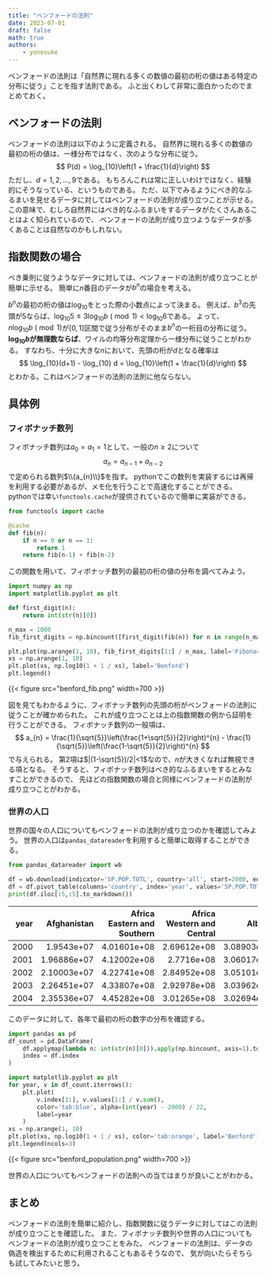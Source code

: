 ```yaml
---
title: "ベンフォードの法則"
date: 2023-07-01
draft: false
math: true
authors:
    - yonesuke
---
```


ベンフォードの法則は「自然界に現れる多くの数値の最初の桁の値はある特定の分布に従う」ことを指す法則である。
ふと出くわして非常に面白かったのでまとめておく。

<!-- more -->

## ベンフォードの法則
ベンフォードの法則は以下のように定義される。
自然界に現れる多くの数値の最初の桁の値は、一様分布ではなく、次のような分布に従う。
$$
P(d) = \log_{10}\left(1 + \frac{1}{d}\right)
$$
ただし、$d=1,2,\dots,9$である。
もちろんこれは常に正しいわけではなく、経験的にそうなっている、というものである。
ただ、以下でみるようにべき的なふるまいを見せるデータに対してはベンフォードの法則が成り立つことが示せる。
この意味で、むしろ自然界にはべき的なふるまいをするデータがたくさんあることはよく知られているので、
ベンフォードの法則が成り立つようなデータが多くあることは自然なのかもしれない。

## 指数関数の場合
べき乗則に従うようなデータに対しては、ベンフォードの法則が成り立つことが簡単に示せる。
簡単に$n$番目のデータが$b^n$の場合を考える。

$b^n$の最初の桁の値は$\log_{10}$をとった際の小数点によって決まる。
例えば、$b^{3}$の先頭が5ならば、$\log_{10} 5\leq 3\log_{10}b\ (\bmod 1)<\log_{10} 6$である。
よって、$n\log_{10} b \ (\bmod 1)$が$[0, 1]$区間で従う分布がそのまま$b^n$の一桁目の分布に従う。
**$\log_{10} b$が無理数ならば**、ワイルの均等分布定理から一様分布に従うことがわかる。
すなわち、十分に大きな$n$において、先頭の桁が$d$となる確率は
$$
\log_{10}(d+1) - \log_{10} d = \log_{10}\left(1 + \frac{1}{d}\right)
$$
とわかる。これはベンフォードの法則の法則に他ならない。


## 具体例

### フィボナッチ数列

フィボナッチ数列は$a_{0}=a_{1}=1$として、一般の$n\geq2$について
$$
a_{n}=a_{n-1} + a_{n-2}
$$
で定められる数列$\\{a_{n}\\}$を指す。
pythonでこの数列を実装するには再帰を利用する必要があるが、メモ化を行うことで高速化することができる。pythonでは幸い`functools.cache`が提供されているので簡単に実装ができる。
```python
from functools import cache

@cache
def fib(n):
    if n == 0 or n == 1:
        return 1
    return fib(n-1) + fib(n-2)
```
この関数を用いて、フィボナッチ数列の最初の桁の値の分布を調べてみよう。
```python
import numpy as np
import matplotlib.pyplot as plt

def first_digit(n):
    return int(str(n)[0])

n_max = 1000
fib_first_digits = np.bincount([first_digit(fib(n)) for n in range(n_max)])

plt.plot(np.arange(1, 10), fib_first_digits[1:] / n_max, label='Fibonacci')
xs = np.arange(1, 10)
plt.plot(xs, np.log10(1 + 1 / xs), label='Benford')
plt.legend()
```
{{< figure src="benford_fib.png" width=700 >}}

図を見てもわかるように、フィボナッチ数列の先頭の桁がベンフォードの法則に従うことが確かめられた。
これが成り立つことは上の指数関数の例から証明を行うことができる。
フィボナッチ数列の一般項は、
$$
a_{n} = \frac{1}{\sqrt{5}}\left(\frac{1+\sqrt{5}}{2}\right)^{n} - \frac{1}{\sqrt{5}}\left(\frac{1-\sqrt{5}}{2}\right)^{n}
$$
で与えられる。
第2項は$|(1-\sqrt{5})/2|<1$なので、$n$が大きくなれば無視できる項となる。
そうすると、フィボナッチ数列はべき的なふるまいをするとみなすことができるので、
先ほどの指数関数の場合と同様にベンフォードの法則が成り立つことがわかる。

### 世界の人口

世界の国々の人口についてもベンフォードの法則が成り立つのかを確認してみよう。
世界の人口は`pandas_datareader`を利用すると簡単に取得することができる。

```python
from pandas_datareader import wb

df = wb.download(indicator='SP.POP.TOTL', country='all', start=2000, end=2022)
df = df.pivot_table(columns='country', index='year', values='SP.POP.TOTL')
print(df.iloc[:5,:5].to_markdown())
```

|   year |   Afghanistan |   Africa Eastern and Southern |   Africa Western and Central |     Albania |     Algeria |
|-------:|--------------:|------------------------------:|-----------------------------:|------------:|------------:|
|   2000 |   1.9543e+07  |                   4.01601e+08 |                  2.69612e+08 | 3.08903e+06 | 3.07746e+07 |
|   2001 |   1.96886e+07 |                   4.12002e+08 |                  2.7716e+08  | 3.06017e+06 | 3.1201e+07  |
|   2002 |   2.10003e+07 |                   4.22741e+08 |                  2.84952e+08 | 3.05101e+06 | 3.16247e+07 |
|   2003 |   2.26451e+07 |                   4.33807e+08 |                  2.92978e+08 | 3.03962e+06 | 3.20559e+07 |
|   2004 |   2.35536e+07 |                   4.45282e+08 |                  3.01265e+08 | 3.02694e+06 | 3.25102e+07 |

このデータに対して、各年で最初の桁の数字の分布を確認する。

```python
import pandas as pd
df_count = pd.DataFrame(
    df.applymap(lambda n: int(str(n)[0])).apply(np.bincount, axis=1).tolist(),
    index = df.index
)

import matplotlib.pyplot as plt
for year, v in df_count.iterrows():
    plt.plot(
        v.index[1:], v.values[1:] / v.sum(),
        color='tab:blue', alpha=(int(year) - 2000) / 22,
        label=year
    )
xs = np.arange(1, 10)
plt.plot(xs, np.log10(1 + 1 / xs), color='tab:orange', label='Benford')
plt.legend(ncols=3)
```

{{< figure src="benford_population.png" width=700 >}}

世界の人口についてもベンフォードの法則への当てはまりが良いことがわかる。

## まとめ

ベンフォードの法則を簡単に紹介し、指数関数に従うデータに対してはこの法則が成り立つことを確認した。
また、フィボナッチ数列や世界の人口についてもベンフォードの法則が成り立つことをみた。
ベンフォードの法則は、データの偽造を検出するために利用されることもあるそうなので、
気が向いたらそちらも試してみたいと思う。
